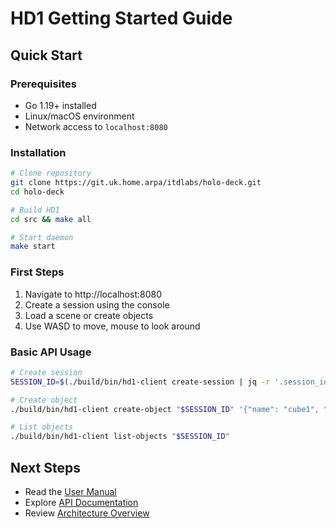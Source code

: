 # HD1 Getting Started Guide

## Quick Start

### Prerequisites
- Go 1.19+ installed
- Linux/macOS environment
- Network access to `localhost:8080`

### Installation
```bash
# Clone repository
git clone https://git.uk.home.arpa/itdlabs/holo-deck.git
cd holo-deck

# Build HD1
cd src && make all

# Start daemon
make start
```

### First Steps
1. Navigate to http://localhost:8080
2. Create a session using the console
3. Load a scene or create objects
4. Use WASD to move, mouse to look around

### Basic API Usage
```bash
# Create session
SESSION_ID=$(./build/bin/hd1-client create-session | jq -r '.session_id')

# Create object
./build/bin/hd1-client create-object "$SESSION_ID" '{"name": "cube1", "type": "cube", "x": 0, "y": 1, "z": 0}'

# List objects
./build/bin/hd1-client list-objects "$SESSION_ID"
```

## Next Steps
- Read the [User Manual](user-manual.md)
- Explore [API Documentation](../api/README.md)
- Review [Architecture Overview](../architecture/system-architecture.md)